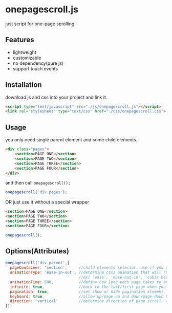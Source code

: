 # onepagescroll.js

just script for one-page scrolling.

## Features
- lightweight
- customizable
- no dependency(pure js)
- support touch events

## Installation

download js and css into your project and link it.

```html
<script type="text/javascript" src="./js/onepagescroll.js"></script>
<link rel="stylesheet" type="text/css" href="./css/onepagescroll.css">
```

## Usage

you only need single parent element and some child elements.

```html
<div class="pages">
	<section>PAGE ONE</section>
	<section>PAGE TWO</section>
	<section>PAGE THREE</section>
	<section>PAGE FOUR</section>
</div>
```

and then call `onepagescroll();`

```javascript
onepagescroll('div.pages');
```

OR just use it without a special wrapper

```html
<section>PAGE ONE</section>
<section>PAGE TWO</section>
<section>PAGE THREE</section>
<section>PAGE FOUR</section>
```

```javascript
onepagescroll();
```


## Options(Attributes)
```javascript
onepagescroll('div.parent',{
  pageContainer: 'section',     //child elements selector. use if you don't want to use section for page.
  animationType: 'ease-in-out', //determine css3 animation that will run when page changes
                                //ex) 'ease', 'ease-out-in', 'cubic-bezier(0.2, 0.75, 0.5, 1.15)'
  animationTime: 500,           //define how long each page takes to animate, 0 for off
  infinite: true,               //back to the last/first page when you scroll at first/last page
  pagination: true,             //set show or hide pagination element.
  keyboard: true,               //allow up/page-up and down/page-down key for page scroll
  direction: 'vertical'         //determine direction of page scroll. options available are 'vertical' and 'horizontal'
});
```
